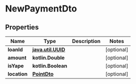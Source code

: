 
# NewPaymentDto

## Properties
| Name | Type | Description | Notes |
| ------------ | ------------- | ------------- | ------------- |
| **loanId** | [**java.util.UUID**](java.util.UUID.md) |  |  [optional] |
| **amount** | **kotlin.Double** |  |  [optional] |
| **isYape** | **kotlin.Boolean** |  |  [optional] |
| **location** | [**PointDto**](PointDto.md) |  |  [optional] |



